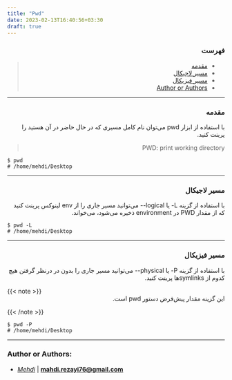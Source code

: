 ```yaml
---
title: "Pwd"
date: 2023-02-13T16:40:56+03:30
draft: true
---
```



<div dir='rtl'>

### فهرست

> - [مقدمه](#مقدمه)
> - [مسیر لاجیکال](#مسیر-لاجیکال)
> - [مسیر فیزیکال](#مسیر-فیزیکال)
> - [Author or Authors](#author-or-authors)
</div>

---
<div dir='rtl'>

### مقدمه
با استفاده از ابزار pwd می‌توان نام کامل مسیری که در حال حاضر در آن هستید را پرینت کنید.

> PWD: print working directory
</div>

```
$ pwd
# /home/mehdi/Desktop
```

---
<div dir='rtl'>

### مسیر لاجیکال

با استفاده از گزینه L- یا logical-- می‌توانید مسیر جاری را از env لینوکس پرینت کنید که از مقدار PWD در environment ذخیره می‌شود، می‌خواند.

</div>

```
$ pwd -L
# /home/mehdi/Desktop
```

---
<div dir='rtl'>

### مسیر فیزیکال

با استفاده از گزینه P- یا physical-- می‌توانید مسیر جاری را بدون در درنظر گرفتن هیچ کدوم از symlinksها پرینت کنید.
</div>
{{< note >}}

<div dir='rtl'>
این گزینه مقدار پیش‌فرض دستور pwd است.
</div>

{{< /note >}}

```
$ pwd -P
# /home/mehdi/Desktop
```

---


### Author or Authors:

- *[Mehdi](https://github.com/mahdimmr)* | **<mahdi.rezayi76@gmail.com>**

